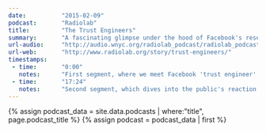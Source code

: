 ```yaml
---
date:          "2015-02-09"
podcast:       "Radiolab"
title:         "The Trust Engineers"
summary:       "A fascinating glimpse under the hood of Facebook's research lab, where various facets of our online experience are carefully crafted and refined. Discussion of the various platform experiments we're all a part of, the ethics of doing such research, and the promise (or danger) of performing social science on a scale previously thought impossible."
url-audio:     "http://audio.wnyc.org/radiolab_podcast/radiolab_podcast15trustengineers.mp3"
url-web:       "http://www.radiolab.org/story/trust-engineers/"
timestamps:
 - time:       "0:00"
   notes:      "First segment, where we meet Facebook 'trust engineer' Arturo Bejar (and a team of other researchers) who are tweaking our online experience bit by bit. Awesome look into the tests they run (using the 'report this' feature as an example), specifically focusing on the unimaginably large sample sizes they're able to utilize."
 - time:       "17:24"
   notes:      "Second segment, which dives into the public's reaction to the breaking story that Facebook was tinkering with the positive/negative language in their news feeds (to guage how people responded)."
---
```


{% assign podcast_data = site.data.podcasts | where:"title", page.podcast_title %}
{% assign podcast = podcast_data | first %}